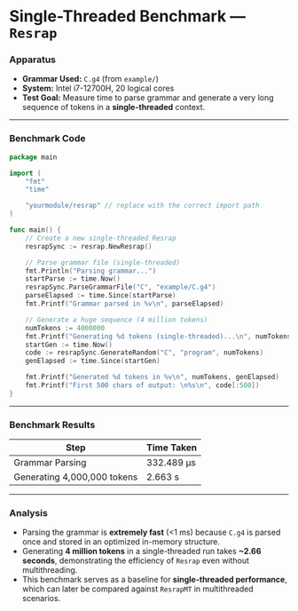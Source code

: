 

# Single-Threaded Benchmark — `Resrap`

### Apparatus

* **Grammar Used:** `C.g4` (from `example/`)
* **System:** Intel i7-12700H, 20 logical cores
* **Test Goal:** Measure time to parse grammar and generate a very long sequence of tokens in a **single-threaded** context.

---

### Benchmark Code

```go
package main

import (
	"fmt"
	"time"

	"yourmodule/resrap" // replace with the correct import path
)

func main() {
	// Create a new single-threaded Resrap
	resrapSync := resrap.NewResrap()

	// Parse grammar file (single-threaded)
	fmt.Println("Parsing grammar...")
	startParse := time.Now()
	resrapSync.ParseGrammarFile("C", "example/C.g4")
	parseElapsed := time.Since(startParse)
	fmt.Printf("Grammar parsed in %v\n", parseElapsed)

	// Generate a huge sequence (4 million tokens)
	numTokens := 4000000
	fmt.Printf("Generating %d tokens (single-threaded)...\n", numTokens)
	startGen := time.Now()
	code := resrapSync.GenerateRandom("C", "program", numTokens)
	genElapsed := time.Since(startGen)

	fmt.Printf("Generated %d tokens in %v\n", numTokens, genElapsed)
	fmt.Printf("First 500 chars of output: \n%s\n", code[:500])
}
```

---

### Benchmark Results

| Step                        | Time Taken |
| --------------------------- | ---------- |
| Grammar Parsing             | 332.489 µs |
| Generating 4,000,000 tokens | 2.663 s    |

---

### Analysis

* Parsing the grammar is **extremely fast** (<1 ms) because `C.g4` is parsed once and stored in an optimized in-memory structure.
* Generating **4 million tokens** in a single-threaded run takes **~2.66 seconds**, demonstrating the efficiency of `Resrap` even without multithreading.
* This benchmark serves as a baseline for **single-threaded performance**, which can later be compared against `ResrapMT` in multithreaded scenarios.
